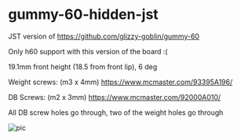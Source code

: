 # gummy-60-hidden-jst

JST version of https://github.com/glizzy-goblin/gummy-60

Only h60 support with this version of the board :( 

19.1mm front height (18.5 from front lip), 6 deg

Weight screws: (m3 x 4mm) https://www.mcmaster.com/93395A196/

DB Screws: (m2 x 3mm) https://www.mcmaster.com/92000A010/

All DB screw holes go through, two of the weight holes go through

![pic](https://i.imgur.com/PRqMy17.png)

